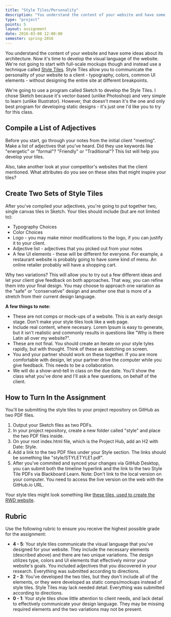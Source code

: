 ```yaml
---
title: "Style Tiles/Personality"
description: "You understand the content of your website and have some ideas about its architecture.  Now it's time to develop the visual language of the websit"
type: "project"
points: 5
layout: assignment
date: 2016-03-08 12:00:00
semester: spring-2016
---
```


You understand the content of your website and have some ideas about its architecture.  Now it's time to develop the visual language of the website.  We're not going to start with full-scale mockups though and instead use a technique called <a href="http://styletil.es">Style Tiles</a>.  Style Tiles allow you to communicate the personality of your website to a client - typography, colors, common UI elements - without designing the entire site at different breakpoints.  

We're going to use a program called Sketch to develop the Style Tiles.  I chose Sketch because it's vector-based (unlike Photoshop) and very simple to learn (unlike Illustrator).  However, that doesn't mean it's the one and only best program for developing static designs - it's just one I'd like you to try for this class.

## Compile a List of Adjectives

Before you start, go through your notes from the initial client "meeting".  Make a list of adjectives that you've heard.  Did they use keywords like "energetic" or "formal"?  "Friendly" or "Traditional"?  This list will help you develop your tiles.

Also, take another look at your competitor's websites that the client mentioned.  What attributes do you see on these sites that might inspire your tiles?

## Create Two Sets of Style Tiles

After you've compiled your adjectives, you're going to put together two, single canvas tiles in Sketch.  Your tiles should include (but are not limited to):

* Typography Choices
* Color Choices
* Logo - you may make minor modifications to the logo, if you can justify it to your client.
* Adjective list - adjectives that you picked out from your notes
* A few UI elements - these will be different for everyone.  For example, a restaurant website is probably going to have some kind of menu.  An online retailer probably will have a shopping cart.

Why two variations?  This will allow you to try out a few different ideas and let your client give feedback on both approaches.  That way, you can refine them into your final design.  You may choose to approach one variation as the "safe" or "conservative" design and another one that is more of a stretch from their current design language.

**A few things to note:**

* These are not comps or mock-ups of a website.  This is an early design stage.  Don't make your style tiles look like a web page.
* Include real content, where necesary.  Lorem Ipsum is easy to generate, but it isn't realistic and commonly results in questions like "Why is there Latin all over my website?".
* These are not final.  You should create an iterate on your style tyles rapidly, but with thought.  Think of these as sketching on screen.
* You and your partner should work on these together.  If you are more comfortable with design, let your partner drive the computer while you give feedback.  This needs to be a collaboration.
* We will do a show-and-tell in class on the due date.  You'll show the class what you've done and I'll ask a few questions, on behalf of the client.

## How to Turn In the Assignment

You'll be submitting the style tiles to your project repository on GitHub as two PDF files. 

1.  Output your Sketch files as two PDFs.
2.  In your project repository, create a new folder called "style" and place the two PDF files inside.
2.  On your root index.html file, which is the Project Hub, add an H2 with Date: Style.
3.  Add a link to the two PDF files under your Style section.  The links should be something like "style/STYLETYLE1.pdf".
4.  After you've commited and synced your changes via GitHub Desktop, you can submit both the timeline hyperlink and the link to the two Style Tile PDFs via Blackboard Learn.  Note: Don't link to the local version on your computer.  You need to access the live version on the web with the GitHub.io URL.

Your style tiles might look something like <a href="http://rwdkent.com/files/RWD-Style-Tiles.pdf">these tiles, used to create the RWD website</a>.

## Rubric

Use the following rubric to ensure you receive the highest possible grade for the assignment:

* **4 - 5**: Your style tiles communicate the visual language that you've designed for your website.  They include the necessary elements (described above) and there are two unique variations.  The design utilizes type, colors and UI elements that effectively mirror your website's goals.  You included adjectives that you discovered in your research.  Everything was submitted according to directions.
* **2 - 3**: You've developed the two tiles, but they don't include all of the elements, or they were developed as static comps/mockups instead of style tiles.  Style Tiles may lack needed detail.  Everything was submitted according to directions.
* **0 - 1**: Your style tiles show little attention to client needs, and lack detail to effectively communicate your design language.  They may be missing required elements and the two variations may not be present.